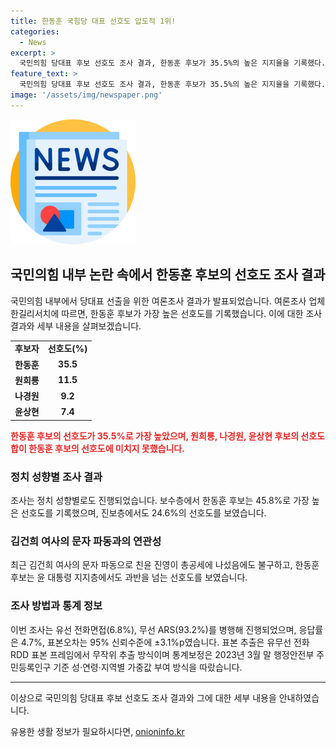 ```yaml
---
title: 한동훈 국힘당 대표 선호도 압도적 1위!
categories:
  - News
excerpt: >
  국민의힘 당대표 후보 선호도 조사 결과, 한동훈 후보가 35.5%의 높은 지지율을 기록했다. 원희룡, 나경원, 윤상현 후보의 지지율 합이 28.1%로 한 후보의 35.5%에 미치지 못하며, 한 후보는 보수층과 진보층에서도 높은 지지를 얻었다. 또한, 윤석열 대통령을 지지하는 층에서도 58.2%의 과반을 넘어갔다. 이번 조사는 1000명을 대상으로 진행되었으며, 표본오차는 ±3.1%p로 나타났다. (출처: 쿠키뉴스)
feature_text: >
  국민의힘 당대표 후보 선호도 조사 결과, 한동훈 후보가 35.5%의 높은 지지율을 기록했다. 원희룡, 나경원, 윤상현 후보의 지지율 합이 28.1%로 한 후보의 35.5%에 미치지 못하며, 한 후보는 보수층과 진보층에서도 높은 지지를 얻었다. 또한, 윤석열 대통령을 지지하는 층에서도 58.2%의 과반을 넘어갔다. 이번 조사는 1000명을 대상으로 진행되었으며, 표본오차는 ±3.1%p로 나타났다. (출처: 쿠키뉴스)
image: '/assets/img/newspaper.png'
---
```


<p><img src="/assets/img/newspaper.png" alt="kimp 속보" /></p>

<h2 data-ke-size="size26">국민의힘 내부 논란 속에서 한동훈 후보의 선호도 조사 결과</h2>

<p data-ke-size="size16">국민의힘 내부에서 당대표 선출을 위한 여론조사 결과가 발표되었습니다. 여론조사 업체 한길리서치에 따르면, 한동훈 후보가 가장 높은 선호도를 기록했습니다. 이에 대한 조사 결과와 세부 내용을 살펴보겠습니다.</p>

<table>
    <tr>
        <td style="text-align: center; height: 17px;"><b>후보자</b></td>
        <td style="text-align: center; height: 17px;"><b>선호도(%)</b></td>
    </tr>
    <tr>
        <td style="text-align: center; height: 17px;"><b>한동훈</b></td>
        <td style="text-align: center; height: 17px;"><b>35.5</b></td>
    </tr>
    <tr>
        <td style="text-align: center; height: 17px;"><b>원희룡</b></td>
        <td style="text-align: center; height: 17px;"><b>11.5</b></td>
    </tr>
    <tr>
        <td style="text-align: center; height: 17px;"><b>나경원</b></td>
        <td style="text-align: center; height: 17px;"><b>9.2</b></td>
    </tr>
    <tr>
        <td style="text-align: center; height: 17px;"><b>윤상현</b></td>
        <td style="text-align: center; height: 17px;"><b>7.4</b></td>
    </tr>
</table>

<p><b><span style="color: #ee2323;">한동훈 후보의 선호도가 35.5%로 가장 높았으며, 원희룡, 나경원, 윤상현 후보의 선호도 합이 한동훈 후보의 선호도에 미치지 못했습니다.</span></b></p>

<h3>정치 성향별 조사 결과</h3>

<p data-ke-size="size16">조사는 정치 성향별로도 진행되었습니다. 보수층에서 한동훈 후보는 45.8%로 가장 높은 선호도를 기록했으며, 진보층에서도 24.6%의 선호도를 보였습니다.</p>

<h3>김건희 여사의 문자 파동과의 연관성</h3>

<p data-ke-size="size16">최근 김건희 여사의 문자 파동으로 친윤 진영이 총공세에 나섰음에도 불구하고, 한동훈 후보는 윤 대통령 지지층에서도 과반을 넘는 선호도를 보였습니다.</p>

<h3>조사 방법과 통계 정보</h3>

<p data-ke-size="size16">이번 조사는 유선 전화면접(6.8%), 무선 ARS(93.2%)를 병행해 진행되었으며, 응답률은 4.7%, 표본오차는 95% 신뢰수준에 ±3.1%p였습니다. 표본 추출은 유무선 전화 RDD 표본 프레임에서 무작위 추출 방식이며 통계보정은 2023년 3월 말 행정안전부 주민등록인구 기준 성·연령·지역별 가중값 부여 방식을 따랐습니다.</p>

<hr>

<p>이상으로 국민의힘 당대표 후보 선호도 조사 결과와 그에 대한 세부 내용을 안내하였습니다.</p>
유용한 생활 정보가 필요하시다면, <a href="https://onioninfo.kr" rel="dofollow">onioninfo.kr</a>


